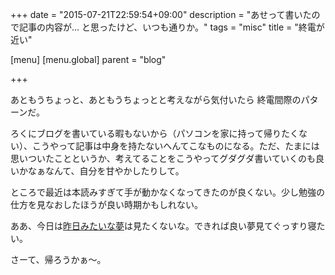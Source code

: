 +++
date = "2015-07-21T22:59:54+09:00"
description = "あせって書いたので記事の内容が... と思ったけど、いつも通りか。"
tags = "misc"
title = "終電が近い"

[menu]
  [menu.global]
    parent = "blog"

+++

あともうちょっと、あともうちょっとと考えながら気付いたら 終電間際のパターンだ。

ろくにブログを書いている暇もないから（パソコンを家に持って帰りたくない）、こうやって記事は中身を持たないへんてこなものになる。ただ、たまには思いついたことというか、考えてることをこうやってグダグダ書いていくのも良いかなぁなんて、自分を甘やかしたりして。

ところで最近は本読みすぎて手が動かなくなってきたのが良くない。少し勉強の仕方を見なおしたほうが良い時期かもしれない。

ああ、今日は[昨日みたいな夢](/blog/nightmare/)は見たくないな。できれば良い夢見てぐっすり寝たい。

さーて、帰ろうかぁ〜。
